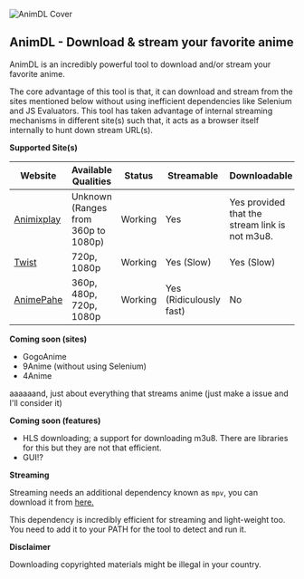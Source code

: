 
![AnimDL Cover](https://raw.githubusercontent.com/justfoolingaround/animdl/master/assets/cover.png)

AnimDL - Download & stream your favorite anime
---

AnimDL is an incredibly powerful tool to download and/or stream your favorite anime. 

The core advantage of this tool is that, it can download and stream from the sites mentioned below without using inefficient dependencies like Selenium and JS Evaluators. 
This tool has taken advantage of internal streaming mechanisms in different site(s) such that, it acts as a browser itself internally to hunt down stream URL(s).

**Supported Site(s)**

| Website | Available Qualities | Status | Streamable | Downloadable |
| ------- | ------------------- | ------ | --------- | ------------ |
| [Animixplay](https://www.animixplay.to/) | Unknown  (Ranges from 360p to 1080p) | Working | Yes | Yes provided that the stream link is not m3u8. |
| [Twist](https://www.twist.moe/) | 720p, 1080p | Working | Yes (Slow) | Yes (Slow) | 
| [AnimePahe](https://www.animepahe.com/) | 360p, 480p, 720p, 1080p | Working | Yes (Ridiculously fast) | No |

**Coming soon (sites)**

- GogoAnime
- 9Anime (without using Selenium)
- 4Anime

aaaaaand, just about everything that streams anime (just make a issue and I'll consider it)

**Coming soon (features)**

- HLS downloading; a support for downloading m3u8. There are libraries for this but they are not that efficient.
- GUI!?

**Streaming**

Streaming needs an additional dependency known as `mpv`, you can download it from [here.](https://github.com/mpv-player/mpv/releases/)

This dependency is incredibly efficient for streaming and light-weight too. You need to add it to your PATH for the tool to detect and run it.

**Disclaimer**

Downloading copyrighted materials might be illegal in your country.